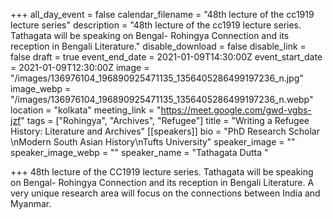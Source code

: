 +++
all_day_event = false
calendar_filename = "48th lecture of the cc1919 lecture series"
description = "48th lecture of the cc1919 lecture series. Tathagata will be speaking on Bengal- Rohingya Connection and its reception in Bengali Literature."
disable_download = false
disable_link = false
draft = true
event_end_date = 2021-01-09T14:30:00Z
event_start_date = 2021-01-09T12:30:00Z
image = "/images/136976104_196890925471135_1356405286499197236_n.jpg"
image_webp = "/images/136976104_196890925471135_1356405286499197236_n.webp"
location = "kolkata"
meeting_link = "https://meet.google.com/gwd-vgbs-jzf"
tags = ["Rohingya", "Archives", "Refugee"]
title = "Writing a Refugee History: Literature and Archives"
[[speakers]]
bio = "PhD Research Scholar \nModern South Asian History\nTufts University"
speaker_image = ""
speaker_image_webp = ""
speaker_name = "Tathagata Dutta "

+++
48th lecture of the CC1919 lecture series. Tathagata will be speaking on Bengal- Rohingya Connection and its reception in Bengali Literature. A very unique research area will focus on the connections between India and Myanmar. 